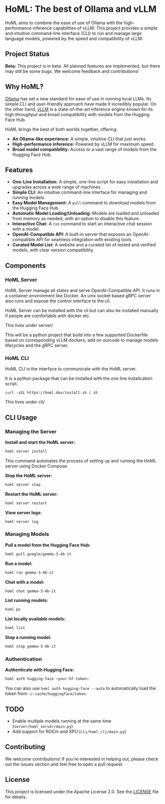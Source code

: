 # HoML: The best of Ollama and vLLM

HoML aims to combine the ease of use of Ollama with the high-performance inference capabilities of vLLM. This project provides a simple and intuitive command-line interface (CLI) to run and manage large language models, powered by the speed and compatibility of vLLM.

## Project Status

**Beta:** This project is in beta. All planned features are implemented, but there may still be some bugs. We welcome feedback and contributions!

## Why HoML?

[Ollama](https://ollama.ai/) has set a new standard for ease of use in running local LLMs. Its simple CLI and user-friendly approach have made it incredibly popular. On the other hand, [vLLM](https://github.com/vllm-project/vllm) is a state-of-the-art inference engine known for its high throughput and broad compatibility with models from the Hugging Face Hub.

HoML brings the best of both worlds together, offering:

*   **An Ollama-like experience:** A simple, intuitive CLI that just works.
*   **High-performance inference:** Powered by vLLM for maximum speed.
*   **Broad model compatibility:** Access to a vast range of models from the Hugging Face Hub.

## Features

*   **One-Line Installation:** A simple, one-line script for easy installation and upgrades across a wide range of machines.
*   **Simple CLI:** An intuitive command-line interface for managing and running models.
*   **Easy Model Management:** A `pull` command to download models from the Hugging Face Hub.
*   **Automatic Model Loading/Unloading:** Models are loaded and unloaded from memory as needed, with an option to disable this feature.
*   **Interactive Chat:** A `run` command to start an interactive chat session with a model.
*   **OpenAI-Compatible API:** A built-in server that exposes an OpenAI-compatible API for seamless integration with existing tools.
*   **Curated Model List:** A website and a curated list of tested and verified models, with clear version compatibility.

## Components

### HoML Server
HoML Server manage all states and serve OpenAI-Compatible API. It runs in a container environment like Docker. An unix socket based gRPC server also runs and expose the control interface to the cli.

HoML Server can be installed with the cli but can also be installed manually if people are comfortable with docker etc.

This lives under server/

This will be a python project that build into a few supported Dockerfile based on corresponding vLLM dockers, add on ourcode to manage models lifecycles and the gRPC server.

### HoML CLI
HoML CLI is the interface to communicate with the HoML server.

It is a python package that can be installed with the one line installcation script.

`curl -sSL https://homl.dev/install.sh | sh`

This lives under cli/

## CLI Usage

### Managing the Server

**Install and start the HoML server:**
```bash
homl server install
```
This command automates the process of setting up and running the HoML server using Docker Compose.

**Stop the HoML server:**
```bash
homl server stop
```

**Restart the HoML server:**
```bash
homl server restart
```

**View server logs:**
```bash
homl server log
```

### Managing Models

**Pull a model from the Hugging Face Hub:**
```bash
homl pull google/gemma-3-4b-it
```

**Run a model:**
```bash
homl run gemma-3-4b-it
```

**Chat with a model:**
```bash
homl chat gemma-3-4b-it
```

**List running models:**
```bash
homl ps
```

**List locally available models:**
```bash
homl list
```

**Stop a running model:**
```bash
homl stop gemma-3-4b-it
```

### Authentication

**Authenticate with Hugging Face:**
```bash
homl auth hugging-face <your-hf-token>
```
You can also use `homl auth hugging-face --auto` to automatically load the token from `~/.cache/huggingface/token`.

## TODO

*   Enable multiple models running at the same time (`server/homl_server/main.py`)
*   Add support for ROCm and XPU (`cli/homl_cli/main.py`)

## Contributing

We welcome contributions! If you're interested in helping out, please check out the issues section and feel free to open a pull request.

## License

This project is licensed under the Apache License 2.0. See the [LICENSE](LICENSE) file for details.